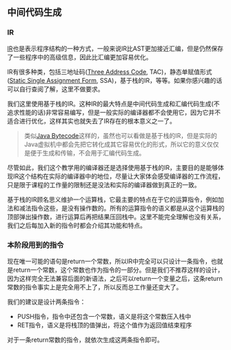 ## 中间代码生成

### IR

[IR](https://en.wikipedia.org/wiki/Intermediate_representation)也是表示程序结构的一种方式，一般来说IR比AST更加接近汇编，但是仍然保存了一些程序中的高级信息，因此比汇编更加容易优化。

IR有很多种类，包括三地址码([Three Address Code](https://en.wikipedia.org/wiki/Three-address_code), TAC)，静态单赋值形式([Static Single Assignment Form](https://en.wikipedia.org/wiki/Static_single_assignment_form), SSA)，基于栈的IR，等等。如果你感兴趣的话可以自行查阅了解，这里不做要求。

我们这里使用基于栈的IR。这种IR的最大特点是中间代码生成和汇编代码生成(不追求性能的话)非常容易编写，但是一般实际的编译器都不会使用它，因为它并不适合进行优化，这样其实也就失去了IR存在的根本意义之一了。

> 类似[Java Bytecode](https://en.wikipedia.org/wiki/Java_bytecode)这样的，虽然也可以看做是基于栈的IR，但是实际的Java虚拟机中都会先把它转化成其它容易优化的形式，所以它的意义仅仅是便于生成和传输，不会用于汇编代码生成。

尽管如此，我们这个教学用的编译器还是选择使用基于栈的IR，主要目的是能够体现IR这个结构在实际的编译器中的地位，尽量让大家体会感受编译器的工作流程，只是限于课程的工作量的限制还是没法和实际的编译器做到真正的一致。

基于栈的IR顾名思义维护一个运算栈，它最主要的特点在于它的运算指令，例如加法和减法指令这些，是没有操作数的。所有的运算指令的语义都是从这个运算栈的顶部弹出操作数，进行运算后再把结果压回栈中。这里不能完全理解也没有关系，我们之后每加入新的指令时都会介绍其功能和特点。

### 本阶段用到的指令

现在唯一可能的语句是return一个常数，所以IR中完全可以只设计一条指令，也就是return一个常数，这个常数也作为指令的一部分。但是我们不推荐这样的设计，因为这样完全无法兼容后面的新语法，之后可以return一个变量之后，这条return常数的指令事实上是完全用不上了，所以反而总工作量还变大了。

我们的建议是设计两条指令：

- PUSH指令，指令中还包含一个常数，语义是将这个常数压入栈中
- RET指令，语义是将栈顶的值弹出，将这个值作为返回值结束程序

对于一条return常数的指令，就依次生成这两条指令即可。

